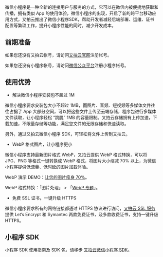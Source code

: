 微信小程序是一种全新的连接用户与服务的方式，它可以在微信内被便捷地获取和传播，拥有类似 App 的使用体验。微信小程序的出现，开启了新的跨平台移动应用方式，又拍云推出了微信小程序SDK，帮助开发者减轻后端部署、运维、证书配置等繁琐工作，提升小程序性能的同时，减少开发成本。

## 前期准备

如果您还没有又拍云帐号，请访问[又拍云官网](https://www.upyun.com/index.html)注册帐号。

如果您还没有小程序帐号，请访问[微信公众平台](https://mp.weixin.qq.com/)注册小程序帐号。

## 使用优势

- 解决微信小程序安装包不超过 1M

微信小程序要求安装包大小不超过 1MB，而图片、音频、短视频等多媒体文件往往占据了 App 大部分空间，可以把这些文件上传至云端存储，程序包进行多媒体文件读取，让小程序轻松 “跳脱” 1MB 的容量限制。又拍云存储拥有上传加速，下载加速，不限量存储等功能，满足您文件的无限存储和快速读取。		

另外，通过又拍云微信小程序 SDK，可轻松将文件上传到又拍云。

- WebP 格式图片，让小程序更小

微信小程序支持最新图片格式 WebP，又拍云提供 WebP 格式转换，可以将 JPG、PNG 等格式一键转换成 WebP 格式，将图片大小缩减 70% 以上，为微信小程序提供低流量、低时延的图片加载体验。

WebP 演示 DEMO：[让您的图片瘦身 70%](https://www.upyun.com/webp.html)。

WebP 格式转换：「图片处理」 > 「[WebP 专题](http://docs.upyun.com/cloud/image/#webp)」。

- 免费 SSL 证书，一键升级 HTTPS

微信小程序要求所有的网络链接都通过 HTTPS 协议进行访问，[又拍云 SSL 服务](https://www.upyun.com/https.html)提供 Let’s Encrypt 和 Symantec 两款免费证书，及多款收费证书，支持一键升级 HTTPS。

## 小程序 SDK

小程序 SDK 使用指南及 SDK 包，请移步 [又拍云微信小程序 SDK](https://github.com/upyun/upyun-wxapp-sdk)。
